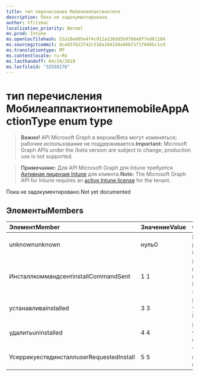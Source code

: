 ```yaml
---
title: тип перечисления Мобилеаппактионтипе
description: Пока не задокументировано.
author: tfitzmac
localization_priority: Normal
ms.prod: Intune
ms.openlocfilehash: 52a10e605e4f4c912a138dd5b97b6e8f7ed61184
ms.sourcegitcommit: 0ce657622f42c510a104156a96bf1f1f040bc1cd
ms.translationtype: MT
ms.contentlocale: ru-RU
ms.lasthandoff: 04/24/2019
ms.locfileid: "32558176"
---
```

# <a name="mobileappactiontype-enum-type"></a><span data-ttu-id="98d18-103">тип перечисления Мобилеаппактионтипе</span><span class="sxs-lookup"><span data-stu-id="98d18-103">mobileAppActionType enum type</span></span>

> <span data-ttu-id="98d18-104">**Важно!** API Microsoft Graph в версии/Beta могут изменяться; рабочее использование не поддерживается.</span><span class="sxs-lookup"><span data-stu-id="98d18-104">**Important:** Microsoft Graph APIs under the /beta version are subject to change; production use is not supported.</span></span>

> <span data-ttu-id="98d18-105">**Примечание:** Для API Microsoft Graph для Intune требуется [Активная лицензия Intune](https://go.microsoft.com/fwlink/?linkid=839381) для клиента.</span><span class="sxs-lookup"><span data-stu-id="98d18-105">**Note:** The Microsoft Graph API for Intune requires an [active Intune license](https://go.microsoft.com/fwlink/?linkid=839381) for the tenant.</span></span>

<span data-ttu-id="98d18-106">Пока не задокументировано.</span><span class="sxs-lookup"><span data-stu-id="98d18-106">Not yet documented</span></span>

## <a name="members"></a><span data-ttu-id="98d18-107">Элементы</span><span class="sxs-lookup"><span data-stu-id="98d18-107">Members</span></span>
|<span data-ttu-id="98d18-108">Элемент</span><span class="sxs-lookup"><span data-stu-id="98d18-108">Member</span></span>|<span data-ttu-id="98d18-109">Значение</span><span class="sxs-lookup"><span data-stu-id="98d18-109">Value</span></span>|<span data-ttu-id="98d18-110">Описание</span><span class="sxs-lookup"><span data-stu-id="98d18-110">Description</span></span>|
|:---|:---|:---|
|<span data-ttu-id="98d18-111">unknown</span><span class="sxs-lookup"><span data-stu-id="98d18-111">unknown</span></span>|<span data-ttu-id="98d18-112">нуль</span><span class="sxs-lookup"><span data-stu-id="98d18-112">0</span></span>|<span data-ttu-id="98d18-113">НеИзвестный результат.</span><span class="sxs-lookup"><span data-stu-id="98d18-113">Unknown result.</span></span>|
|<span data-ttu-id="98d18-114">Инсталлкоммандсент</span><span class="sxs-lookup"><span data-stu-id="98d18-114">installCommandSent</span></span>|<span data-ttu-id="98d18-115">1 </span><span class="sxs-lookup"><span data-stu-id="98d18-115">1</span></span>|<span data-ttu-id="98d18-116">Была отправлена команда установки приложения.</span><span class="sxs-lookup"><span data-stu-id="98d18-116">Application install command was sent.</span></span>|
|<span data-ttu-id="98d18-117">устанавлива</span><span class="sxs-lookup"><span data-stu-id="98d18-117">installed</span></span>|<span data-ttu-id="98d18-118">3 </span><span class="sxs-lookup"><span data-stu-id="98d18-118">3</span></span>|<span data-ttu-id="98d18-119">Приложение установлено.</span><span class="sxs-lookup"><span data-stu-id="98d18-119">Application installed.</span></span>|
|<span data-ttu-id="98d18-120">удалить</span><span class="sxs-lookup"><span data-stu-id="98d18-120">uninstalled</span></span>|<span data-ttu-id="98d18-121">4 </span><span class="sxs-lookup"><span data-stu-id="98d18-121">4</span></span>|<span data-ttu-id="98d18-122">Приложение удалено.</span><span class="sxs-lookup"><span data-stu-id="98d18-122">Application uninstalled.</span></span>|
|<span data-ttu-id="98d18-123">Усеррекуестединсталл</span><span class="sxs-lookup"><span data-stu-id="98d18-123">userRequestedInstall</span></span>|<span data-ttu-id="98d18-124">5 </span><span class="sxs-lookup"><span data-stu-id="98d18-124">5</span></span>|<span data-ttu-id="98d18-125">Установка запрошена пользователем</span><span class="sxs-lookup"><span data-stu-id="98d18-125">User requested installation</span></span>|



